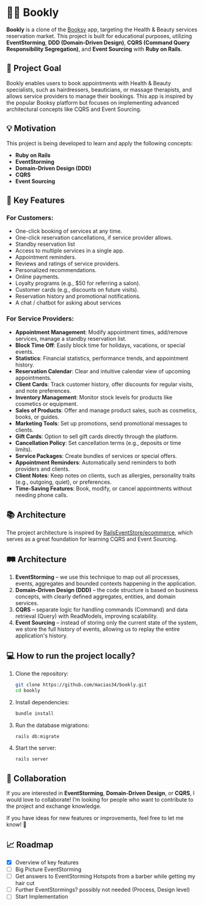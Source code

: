 # 💇‍♀️ Bookly

**Bookly** is a clone of the [Booksy](https://booksy.com/) app, targeting the Health & Beauty services reservation market. This project is built for educational purposes, utilizing **EventStorming**, **DDD (Domain-Driven Design)**, **CQRS (Command Query Responsibility Segregation)**, and **Event Sourcing** with **Ruby on Rails**.

## 🎯 Project Goal
Bookly enables users to book appointments with Health & Beauty specialists, such as hairdressers, beauticians, or massage therapists, and allows service providers to manage their bookings. This app is inspired by the popular Booksy platform but focuses on implementing advanced architectural concepts like CQRS and Event Sourcing.

## 💡 Motivation
This project is being developed to learn and apply the following concepts:
- **Ruby on Rails**
- **EventStorming**
- **Domain-Driven Design (DDD)**
- **CQRS**
- **Event Sourcing**

## 🔑 Key Features

### For Customers:
- One-click booking of services at any time.
- One-click reservation cancellations, if service provider allows.
- Standby reservation list
- Access to multiple services in a single app.
- Appointment reminders.
- Reviews and ratings of service providers.
- Personalized recommendations.
- Online payments.
- Loyalty programs (e.g., $50 for referring a salon).
- Customer cards (e.g., discounts on future visits).
- Reservation history and promotional notifications.
- A chat / chatbot for asking about services

### For Service Providers:
- **Appointment Management**: Modify appointment times, add/remove services, manage a standby reservation list.
- **Block Time Off**: Easily block time for holidays, vacations, or special events.
- **Statistics**: Financial statistics, performance trends, and appointment history.
- **Reservation Calendar**: Clear and intuitive calendar view of upcoming appointments.
- **Client Cards**: Track customer history, offer discounts for regular visits, and note preferences.
- **Inventory Management**: Monitor stock levels for products like cosmetics or equipment.
- **Sales of Products**: Offer and manage product sales, such as cosmetics, books, or guides.
- **Marketing Tools**: Set up promotions, send promotional messages to clients.
- **Gift Cards**: Option to sell gift cards directly through the platform.
- **Cancellation Policy**: Set cancellation terms (e.g., deposits or time limits).
- **Service Packages**: Create bundles of services or special offers.
- **Appointment Reminders**: Automatically send reminders to both providers and clients.
- **Client Notes**: Keep notes on clients, such as allergies, personality traits (e.g., outgoing, quiet), or preferences.
- **Time-Saving Features**: Book, modify, or cancel appointments without needing phone calls.

## 📚 Architecture

The project architecture is inspired by [RailsEventStore/ecommerce](https://github.com/RailsEventStore/ecommerce), which serves as a great foundation for learning CQRS and Event Sourcing.

## 🛤 Architecture

1. **EventStorming** – we use this technique to map out all processes, events, aggregates and bounded contexts happening in the application.
2. **Domain-Driven Design (DDD)** – the code structure is based on business concepts, with clearly defined aggregates, entities, and domain services.
3. **CQRS** – separate logic for handling commands (Command) and data retrieval (Query) with ReadModels, improving scalability.
4. **Event Sourcing** – instead of storing only the current state of the system, we store the full history of events, allowing us to replay the entire application's history.

## 💻 How to run the project locally?

1. Clone the repository:
    ```bash
    git clone https://github.com/macias34/bookly.git
    cd bookly
    ```

2. Install dependencies:
    ```bash
    bundle install
    ```

3. Run the database migrations:
    ```bash
    rails db:migrate
    ```

4. Start the server:
    ```bash
    rails server
    ```

## 👥 Collaboration

If you are interested in **EventStorming**, **Domain-Driven Design**, or **CQRS**, I would love to collaborate! I’m looking for people who want to contribute to the project and exchange knowledge.

If you have ideas for new features or improvements, feel free to let me know! 🙌

## 📈 Roadmap

- [x] Overview of key features
- [ ] Big Picture EventStorming
- [ ] Get answers to EventStorming Hotspots from a barber while getting my hair cut
- [ ] Further EventStormings? possibly not needed (Process, Design level)
- [ ] Start Implementation
